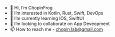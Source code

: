 - 👋 Hi, I’m ChopinFrog
- 👀 I’m interested in Kotlin, Rust, Swift, DevOps
- 🌱 I’m currently learning IOS, SwiftUI
- 💞️ I’m looking to collaborate on App Deveopment
- 📫 How to reach me - chopin.lab@gmail.com

<!---
chopinlab/chopinlab is a ✨ special ✨ repository because its `README.md` (this file) appears on your GitHub profile.
You can click the Preview link to take a look at your changes.
--->
